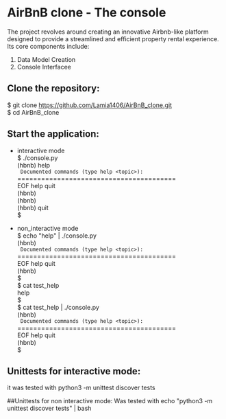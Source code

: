 # AirBnB clone - The console  
The project revolves around creating an innovative Airbnb-like platform designed to provide a streamlined and efficient property rental experience. Its core components include:  
  
1. Data Model Creation  
2. Console Interfacee  
  
## Clone the repository:  
$ git clone https://github.com/Lamia1406/AirBnB_clone.git  
$ cd AirBnB_clone  
## Start the application:  
- interactive mode  
$ ./console.py  
(hbnb) help  
` Documented commands (type help <topic>):`  
========================================  
EOF  help  quit  
(hbnb)  
(hbnb)  
(hbnb) quit  
$  
  
- non_interactive mode  
$ echo "help" | ./console.py    
(hbnb)     
` Documented commands (type help <topic>):`  
========================================  
EOF  help  quit  
(hbnb)  
$  
$ cat test_help  
help  
$  
$ cat test_help | ./console.py  
(hbnb)  
` Documented commands (type help <topic>):`  
========================================  
EOF  help  quit  
(hbnb)  
$

## Unittests for interactive mode:
it was tested with python3 -m unittest discover tests

##Unittests for non interactive mode:
Was tested with echo "python3 -m unittest discover tests" | bash

